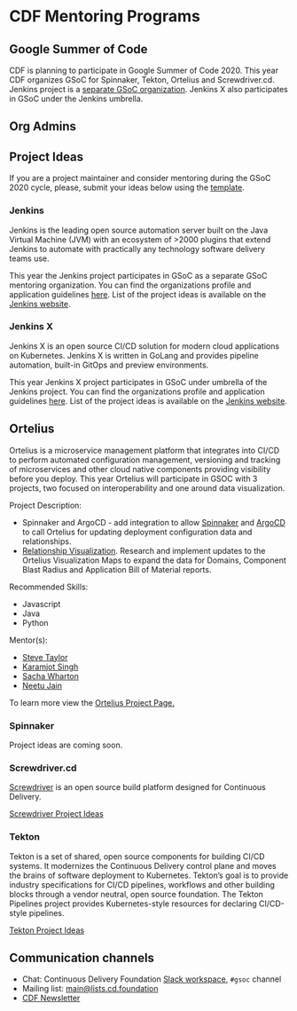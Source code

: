 # CDF Mentoring Programs

Google Summer of Code
---------------------

CDF is planning to participate in Google Summer of Code 2020. 
This year CDF organizes GSoC for Spinnaker, Tekton, Ortelius and Screwdriver.cd.
Jenkins project is a [separate GSoC organization](https://summerofcode.withgoogle.com/organizations/4945163270488064/).
Jenkins X also participates in GSoC under the Jenkins umbrella.

## Org Admins


## Project Ideas 
If you are a project maintainer and consider mentoring during the GSoC 2020 cycle, please, submit your ideas below using the [template](PROJECT_IDEA_TEMPLATE.md).

### Jenkins
Jenkins is the leading open source automation server built on the Java Virtual Machine (JVM) with an ecosystem of >2000 plugins that extend Jenkins to automate with practically any technology software delivery teams use.

This year the Jenkins project participates in GSoC as a separate GSoC mentoring organization.
You can find the organizations profile and application guidelines [here](https://summerofcode.withgoogle.com/organizations/4945163270488064/).
List of the project ideas is available on the [Jenkins website](https://jenkins.io/projects/gsoc/2020/project-ideas/).

### Jenkins X 
Jenkins X is an open source CI/CD solution for modern cloud applications on Kubernetes. Jenkins X is written in GoLang and provides pipeline automation, built-in GitOps and preview environments. 

This year Jenkins X project participates in GSoC under umbrella of the Jenkins project.
You can find the organizations profile and application guidelines [here](https://summerofcode.withgoogle.com/organizations/4945163270488064/).
List of the project ideas is available on the [Jenkins website](https://jenkins.io/projects/gsoc/2020/project-ideas/).

## Ortelius

Ortelius is a microservice management platform that integrates into CI/CD to perform automated configuration management, versioning and tracking of microservices and other cloud native components providing visibility before you deploy.  This year Ortelius will participate in GSOC with 3 projects, two focused on interoperability and one around data visualization. 

Project Description:
- Spinnaker and ArgoCD - add integration to allow [Spinnaker](https://github.com/ortelius/ortelius/issues/105) and [ArgoCD](https://github.com/ortelius/ortelius/issues/215) to call Ortelius for updating deployment configuration data and relationships.
- [Relationship Visualization](https://github.com/ortelius/ortelius/issues/216). Research and implement updates to the Ortelius Visualization Maps to expand the data for Domains, Component Blast Radius and Application Bill of Material reports.

Recommended Skills: 
- Javascript
- Java
- Python

Mentor(s): 
- [Steve Taylor](https://github.com/sbtaylor15)
- [Karamjot Singh](https://github.com/karamjotsingh/)
- [Sacha Wharton](https://github.com/sachajw/)
- [Neetu Jain](https://github.com/Neetuj/) 

To learn more view the [Ortelius Project Page.](https://ortelius.io/2021/01/18/ortelius-joins-gsoc/)

### Spinnaker

Project ideas are coming soon.

### Screwdriver.cd

[Screwdriver](https://screwdriver.cd/) is an open source build platform designed for Continuous Delivery.

[Screwdriver Project Ideas](2020.md#screwdriver)

### Tekton

Tekton is a set of shared, open source components for building CI/CD systems. It modernizes the Continuous Delivery control plane and moves the brains of software deployment to Kubernetes. Tekton’s goal is to provide industry specifications for CI/CD pipelines, workflows and other building blocks through a vendor neutral, open source foundation. The Tekton Pipelines project provides Kubernetes-style resources for declaring CI/CD-style pipelines.

[Tekton Project Ideas](2020.md#tekton)

## Communication channels

* Chat: Continuous Delivery Foundation [Slack workspace](https://join.slack.com/t/cdeliveryfdn/shared_invite/zt-ao8y4qhd-BQcTUg5l7m0HxXyBvJrT4w), `#gsoc` channel
* Mailing list: [main@lists.cd.foundation](https://lists.cd.foundation/g/main)
* [CDF Newsletter](https://cd.foundation/stay-connected/)

